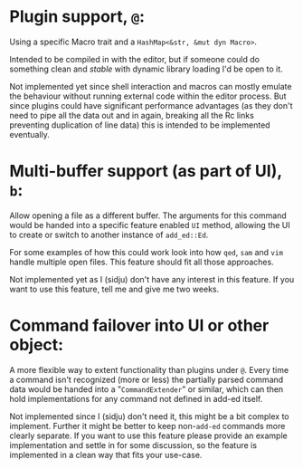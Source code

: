 # Plugin support, `@`:
Using a specific Macro trait and a `HashMap<&str, &mut dyn Macro>`.

Intended to be compiled in with the editor, but if someone could do something
clean and *stable* with dynamic library loading I'd be open to it.

Not implemented yet since shell interaction and macros can mostly emulate the
behaviour without running external code within the editor process. But since
plugins could have significant performance advantages (as they don't need to
pipe all the data out and in again, breaking all the Rc links preventing
duplication of line data) this is intended to be implemented eventually.

# Multi-buffer support (as part of UI), `b`:
Allow opening a file as a different buffer. The arguments for this command would
be handed into a specific feature enabled `UI` method, allowing the UI to create
or switch to another instance of `add_ed::Ed`.

For some examples of how this could work look into how `qed`, `sam` and `vim`
handle multiple open files. This feature should fit all those approaches.

Not implemented yet as I (sidju) don't have any interest in this feature. If you
want to use this feature, tell me and give me two weeks.

# Command failover into UI or other object:
A more flexible way to extent functionality than plugins under `@`. Every time a
command isn't recognized (more or less) the partially parsed command data would
be handed into a "`CommandExtender`" or similar, which can then hold
implementations for any command not defined in add-ed itself.

Not implemented since I (sidju) don't need it, this might be a bit complex to
implement. Further it might be better to keep non-`add-ed` commands more
clearly separate. If you want to use this feature please provide an example
implementation and settle in for some discussion, so the feature is implemented
in a clean way that fits your use-case.
